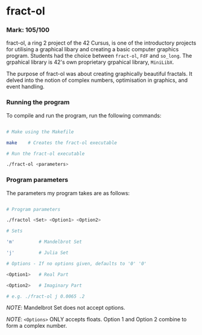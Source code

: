 <h1>fract-ol</h1>

<h3>Mark: 105/100</h3>

fract-ol, a ring 2 project of the 42 Cursus, is one of the introductory projects for utilising a graphical libary and creating a basic computer graphics program. Students had the choice between `fract-ol`, `FdF` and `so_long`. The grpahical library is 42's own proprietary grpahical library, `MiniLibX`.

The purpose of fract-ol was about creating graphically beautiful fractals. It delved into the notion of complex numbers, optimisation in graphics, and event handling.

<h3>Running the program</h3>

To compile and run the program, run the following commands:

```bash

# Make using the Makefile

make	# Creates the fract-ol executable

# Run the fract-ol executable

./fract-ol <parameters>
```

<h3>Program parameters</h3>

The parameters my program takes are as follows:

```bash

# Program parameters

./fractol <Set> <Option1> <Option2>

# Sets

'm'			# Mandelbrot Set

'j' 		# Julia Set

# Options - If no options given, defaults to '0' '0'

<Option1>	# Real Part

<Option2>	# Imaginary Part

# e.g. ./fract-ol j 0.0065 .2
```

_NOTE_: Mandelbrot Set does not accept options.

_NOTE_: `<Options>` ONLY accepts floats. Option 1 and Option 2 combine to form a complex number.
